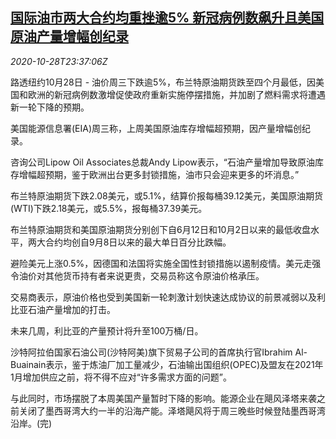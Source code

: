 <!--1603929308000-->
[国际油市两大合约均重挫逾5% 新冠病例数飙升且美国原油产量增幅创纪录](https://cn.reuters.com/article/global-oil-drv-1028-idCNKBS27D3D0)
------

<div><i>2020-10-28T23:37:06Z</i></div><p>路透纽约10月28日 - 油价周三下跌逾5%，布兰特原油期货跌至四个月最低，因美国和欧洲的新冠病例数激增促使政府重新实施停摆措施，并加剧了燃料需求将遭遇新一轮下降的预期。</p><p>美国能源信息署(EIA)周三称，上周美国原油库存增幅超预期，因产量增幅创纪录。</p><p>咨询公司Lipow Oil Associates总裁Andy Lipow表示，“石油产量增加导致原油库存增幅超预期，鉴于欧洲出台更多封锁措施，油市只会迎来更多的坏消息。”</p><p>布兰特原油期货下跌2.08美元，或5.1%，结算价报每桶39.12美元，美国原油期货(WTI)下跌2.18美元，或5.5%，报每桶37.39美元。</p><p>布兰特原油期货和美国原油期货分别创下自6月12日和10月2日以来的最低收盘水平，两大合约均创自9月8日以来的最大单日百分比跌幅。</p><p>避险美元上涨0.5%，因德国和法国将实施全国性封锁措施以遏制疫情。美元走强令油价对其他货币持有者来说更贵，交易员称这令原油价格承压。</p><p>交易商表示，原油价格也受到美国新一轮刺激计划快速达成协议的前景减弱以及利比亚石油产量增加的打击。</p><p>未来几周，利比亚的产量预计将升至100万桶/日。</p><p>沙特阿拉伯国家石油公司(沙特阿美)旗下贸易子公司的首席执行官Ibrahim Al-Buainain表示，鉴于炼油厂加工量减少，石油输出国组织(OPEC)及盟友在2021年1月增加供应之前，将不得不应对“许多需求方面的问题”。</p><p>与此同时，市场摆脱了本周美国产量暂时下降的影响。能源企业在飓风泽塔来袭之前关闭了墨西哥湾大约一半的沿海产能。泽塔飓风将于周三晚些时候登陆墨西哥湾沿岸。(完)</p>
